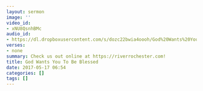 ```yaml
---
layout: sermon
image: ''
video_id:
- xNU8QsnhBMc
audio_id:
- https://dl.dropboxusercontent.com/s/dozc22bwia4oooh/God%20Wants%20You%20To%20Be%20Blessed.mp3?dl=0
verses:
- none
summary: Check us out online at https://riverrochester.com!
title: God Wants You To Be Blessed
date: 2017-05-17 06:54
categories: []
tags: []
---
```

